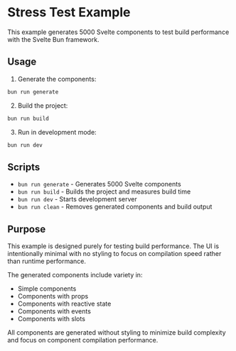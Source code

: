 # Stress Test Example

This example generates 5000 Svelte components to test build performance with the Svelte Bun framework.

## Usage

1. Generate the components:

```bash
bun run generate
```

2. Build the project:

```bash
bun run build
```

3. Run in development mode:

```bash
bun run dev
```

## Scripts

- `bun run generate` - Generates 5000 Svelte components
- `bun run build` - Builds the project and measures build time
- `bun run dev` - Starts development server
- `bun run clean` - Removes generated components and build output

## Purpose

This example is designed purely for testing build performance. The UI is intentionally minimal with no styling to focus on compilation speed rather than runtime performance.

The generated components include variety in:

- Simple components
- Components with props
- Components with reactive state
- Components with events
- Components with slots

All components are generated without styling to minimize build complexity and focus on component compilation performance.
